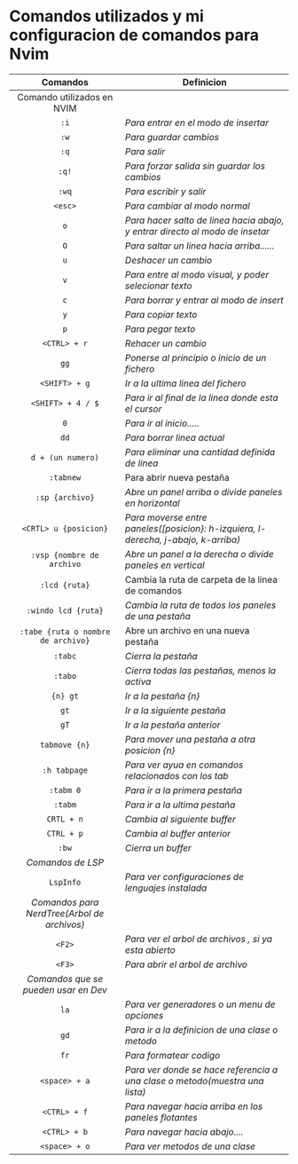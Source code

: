 # Comandos utilizados y mi configuracion de comandos para Nvim

|                  Comandos                   | Definicion                                                                         |
| :-----------------------------------------: | ---------------------------------------------------------------------------------- |
|         Comando utilizados en NVIM          |
|                    `:i`                     | _Para entrar en el modo de insertar_                                               |
|                    `:w`                     | _Para guardar cambios_                                                             |
|                    `:q`                     | _Para salir_                                                                       |
|                    `:q!`                    | _Para forzar salida sin guardar los cambios_                                       |
|                    `:wq`                    | _Para escribir y salir_                                                            |
|                   `<esc>`                   | _Para cambiar al modo normal_                                                      |
|                     `o`                     | _Para hacer salto de linea hacia abajo, y entrar directo al modo de insetar_       |
|                     `O`                     | _Para saltar un linea hacia arriba......_                                          |
|                     `u`                     | _Deshacer un cambio_                                                               |
|                     `v`                     | _Para entre al modo visual, y poder selecionar texto_                              |
|                     `c`                     | _Para borrar y entrar al modo de insert_                                           |
|                     `y`                     | _Para copiar texto_                                                                |
|                     `p`                     | _Para pegar texto_                                                                 |
|                `<CTRL> + r`                 | _Rehacer un cambio_                                                                |
|                    `gg`                     | _Ponerse al principio o inicio de un fichero_                                      |
|                `<SHIFT> + g`                | _Ir a la ultima linea del fichero_                                                 |
|              `<SHIFT> + 4 / $`              | _Para ir al final de la linea donde esta el cursor_                                |
|                     `0`                     | _Para ir al inicio....._                                                           |
|                    `dd`                     | _Para borrar linea actual_                                                         |
|              `d + (un numero)`              | _Para eliminar una cantidad definida de linea_                                     |
|                  `:tabnew`                  | Para abrir nueva pestaña                                                           |
|               `:sp {archivo}`               | _Abre un panel arriba o divide paneles en horizontal_                              |
|            `<CRTL> u {posicion}`            | _Para moverse entre paneles([posicion}: h-izquiera, l-derecha, j-abajo, k-arriba)_ |
|          `:vsp {nombre de archivo`          | _Abre un panel a la derecha o divide paneles en vertical_                          |
|                `:lcd {ruta}`                | Cambia la ruta de carpeta de la linea de comandos                                  |
|             `:windo lcd {ruta}`             | _Cambia la ruta de todos los paneles de una pestaña_                               |
|     `:tabe {ruta o nombre de archivo}`      | Abre un archivo en una nueva pestaña                                               |
|                   `:tabc`                   | _Cierra la pestaña_                                                                |
|                   `:tabo`                   | _Cierra todas las pestañas, menos la activa_                                       |
|                  `{n} gt`                   | _Ir a la pestaña {n}_                                                              |
|                    `gt`                     | _Ir a la siguiente pestaña_                                                        |
|                    `gT`                     | _Ir a la pestaña anterior_                                                         |
|                `tabmove {n}`                | _Para mover una pestaña a otra posicion {n}_                                       |
|                `:h tabpage`                 | _Para ver ayua en comandos relacionados con los tab_                               |
|                  `:tabm 0`                  | _Para ir a la primera pestaña_                                                     |
|                   `:tabm`                   | _Para ir a la ultima pestaña_                                                      |
|                 `CRTL + n`                  | _Cambia al siguiente buffer_                                                       |
|                 `CTRL + p`                  | _Cambia al buffer anterior_                                                        |
|                    `:bw`                    | _Cierra un buffer_                                                                 |
|              _Comandos de LSP_              |                                                                                    |
|                  `LspInfo`                  | _Para ver configuraciones de lenguajes instalada_                                  |
| _Comandos para NerdTree(Arbol de archivos)_ |
|                   `<F2>`                    | _Para ver el arbol de archivos , si ya esta abierto_                               |
|                   `<F3>`                    | _Para abrir el arbol de archivo_                                                   |
|    _Comandos que se pueden usar en Dev_     |
|                    `la`                     | _Para ver generadores o un menu de opciones_                                       |
|                    `gd`                     | _Para ir a la definicion de una clase o metodo_                                    |
|                    `fr`                     | _Para formatear codigo_                                                            |
|                `<space> + a`                | _Para ver donde se hace referencia a una clase o metodo(muestra una lista)_        |
|                `<CTRL> + f`                 | _Para navegar hacia arriba en los paneles flotantes_                               |
|                `<CTRL> + b`                 | _Para navegar hacia abajo...._                                                     |
|                `<space> + o`                | _Para ver metodos de una clase_                                                    |
